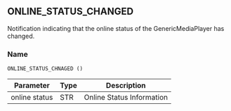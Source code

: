 ## ONLINE\_STATUS\_CHANGED

Notification indicating that the online status of the GenericMediaPlayer has changed.


### Name

`ONLINE_STATUS_CHNAGED ()`


| Parameter     | Type | Description               |
| ------------- | ---- | ------------------------- |
| online status | STR  | Online Status Information |
